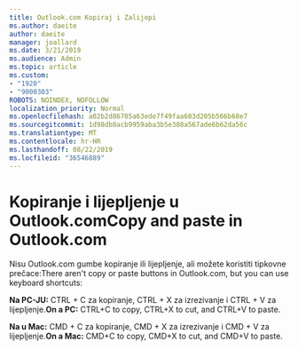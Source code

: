 ```yaml
---
title: Outlook.com Kopiraj i Zalijepi
ms.author: daeite
author: daeite
manager: joallard
ms.date: 3/21/2019
ms.audience: Admin
ms.topic: article
ms.custom:
- "1920"
- "9000303"
ROBOTS: NOINDEX, NOFOLLOW
localization_priority: Normal
ms.openlocfilehash: a02b2d86785a63ede7f49faa603d205b566b68e7
ms.sourcegitcommit: 1d98db8acb9959aba3b5e308a567ade6b62da56c
ms.translationtype: MT
ms.contentlocale: hr-HR
ms.lasthandoff: 08/22/2019
ms.locfileid: "36546889"
---
```

# <a name="copy-and-paste-in-outlookcom"></a><span data-ttu-id="29e00-102">Kopiranje i lijepljenje u Outlook.com</span><span class="sxs-lookup"><span data-stu-id="29e00-102">Copy and paste in Outlook.com</span></span>

<span data-ttu-id="29e00-103">Nisu Outlook.com gumbe kopiranje ili lijepljenje, ali možete koristiti tipkovne prečace:</span><span class="sxs-lookup"><span data-stu-id="29e00-103">There aren't copy or paste buttons in Outlook.com, but you can use keyboard shortcuts:</span></span>

<span data-ttu-id="29e00-104">**Na PC-JU:** CTRL + C za kopiranje, CTRL + X za izrezivanje i CTRL + V za lijepljenje.</span><span class="sxs-lookup"><span data-stu-id="29e00-104">**On a PC:** CTRL+C to copy, CTRL+X to cut, and CTRL+V to paste.</span></span>

<span data-ttu-id="29e00-105">**Na u Mac:** CMD + C za kopiranje, CMD + X za izrezivanje i CMD + V za lijepljenje.</span><span class="sxs-lookup"><span data-stu-id="29e00-105">**On a Mac:** CMD+C to copy, CMD+X to cut, and CMD+V to paste.</span></span>